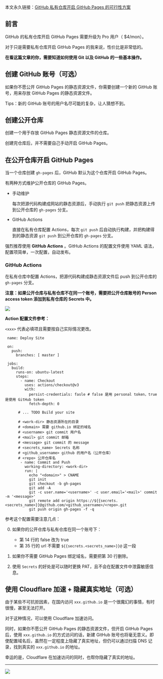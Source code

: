 本文永久链接：[GitHub 私有仓库开启 GitHub Pages 的可行性方案](https://blog.ackerven.com/archives/91/)

## 前言

GitHub 的私有仓库开启 GitHub Pages 需要升级为 Pro 用户（ $4/mon）。

对于只是需要私有仓库开启 GitHub Pages 的我来说，性价比是非常低的。

**在看这篇文章的你，需要知道如何使用 Git 以及 GitHub 的一些基本操作。**

## 创建 GitHub 账号（可选）

如果你不愿公开 GitHub Pages 的静态资源文件，你需要创建一个新的 GitHub 账号，用来存放 GitHub Pages 的静态资源文件。

Tips：新的 GitHub 账号的用户名尽可能的复杂，让人猜想不到。

## 创建公开仓库

创建一个用于存放 GitHub Pages 静态资源文件的仓库。

创建完仓库后，并不需要自己手动开启 GitHub Pages。

## 在公开仓库开启 GitHub Pages

当一个仓库创建 `gh-pages` 后，GitHub 默认为这个仓库开启 GitHub Pages。

有两种方式维护公开仓库的 GitHub Pages。

-   手动维护

    每次把源代码构建成网站的静态资源后，手动执行 `git push` 把静态资源上传到公开仓库的 `gh-pages` 分支。

-   GitHub Actions

    直接在私有仓库配置 Actions，每次 `git push` 后自动执行构建，并把构建得到的静态资源 `git push` 到公开仓库的 `gh-pages` 分支。

强烈推荐使用 **GitHub Actions** 。GitHub Actions 的配置文件使用 YAML 语法，配置项简单，一次配置，自动发布。

### GitHub Actions

在私有仓库中配置 Actions，把源代码构建成静态资源文件后 push 到公开仓库的 `gh-pages` 分支。

**注意：如果公开仓库与私有仓库不在同一个账号，需要把公开仓库账号的 Person access token 添加到私有仓库的 Secrets 中。**

![](https://p3-juejin.byteimg.com/tos-cn-i-k3u1fbpfcp/9a47dba015fe44e0ba90cc8b38af3266~tplv-k3u1fbpfcp-zoom-1.image)

**Action 配置文件参考：**

`<xxx>` 代表必填项且需要按自己实际情况更改。

```
 name: Deploy Site
 ​
 on:
   push:
     branches: [ master ]
 ​
 jobs:
   build:
     runs-on: ubuntu-latest
     steps:
       - name: Checkout
         uses: actions/checkout@v3
         with:
           persist-credentials: fasle # false 是用 personal token，true 是使用 GitHub token
           fetch-depth: 0
 ​
      # ... TODO Build your site
 ​
      # <work-dir> 静态资源所在的目录
      # <domain> 需要 github.io 绑定的域名
      # <username> git commit 用户名
      # <mail> git commit 邮箱
      # <message> git commit 的 message
      # <secrets_name> Secrets 名称
      # <github_username> github 的用户名（公开仓库）
      # <repo> 公开仓库名
       - name: Commit and Push
         working-directory: <work-dir>
         run: |
           echo "<domain>" > CNAME
           git init
           git checkout -b gh-pages
           git add -A
           git -c user.name='<username>' -c user.email='<mail>' commit -m '<message>' 
           git remote add origin https://${{secrets.<secrets_name>}}@github.com/<github_username>/<repo>.git
           git push origin gh-pages -f -q
```

参考这个配置需要注意几点：

0.  如果你的公开仓库与私有仓库在同一个账号下：

    -   第 14 行的 false 改为 true
    -   第 35 行的 url 不需要 `${{secrets.<secrets_name>}}@` 这一段

0.  如果你不需要 GitHub Pages 绑定域名，需要把第 30 行删除。

0.  使用 `Secrets` 的好处是可以随时更换 PAT，且不会在配置文件中泄露敏感信息。

## 使用 Cloudflare 加速 + 隐藏真实地址（可选）

由于某些不可抗拒因素，在国内访问 `xxx.github.io` 是一个很魔幻的事情，有时很慢，甚至无法打开。

对于这种情况，可以使用 Cloudflare 加速访问。

同时，如果你不愿公开 GitHub Pages 的静态资源文件，但开启 GitHub Pages 后，使用 `xxx.github.io` 的方式访问的话，新建 GitHub 账号也将毫无意义。即使配置域名后，虽然在一定程度上隐藏了真实地址，但仍可以通过扫描 DNS 记录，找到真实的 `xxx.github.io` 的地址。

幸运的是，Cloudflare 在加速访问的同时，也帮你隐藏了真实的地址。

***

![](https://p9-juejin.byteimg.com/tos-cn-i-k3u1fbpfcp/bab0e71442a94f2faa33d3fd8f4fe21c~tplv-k3u1fbpfcp-watermark.image?)